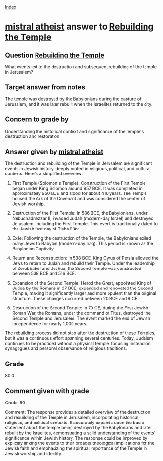 
[Index](../../index.md)
# [mistral atheist](../../answering_models/mistral_atheist.md) answer to [Rebuilding the Temple](../../questions/Rebuilding_the_Temple.md)

## Question [Rebuilding the Temple](../../questions/Rebuilding_the_Temple.md)
What events led to the destruction and subsequent rebuilding of the temple in Jerusalem?

## Target answer from notes
The temple was destroyed by the Babylonians during the capture of Jerusalem, and it was later rebuilt when the Israelites returned to the city.

## Concern to grade by
Understanding the historical context and significance of the temple's destruction and restoration.

## Answer given by [mistral atheist](../../answering_models/mistral_atheist.md)
 The destruction and rebuilding of the Temple in Jerusalem are significant events in Jewish history, deeply rooted in religious, political, and cultural contexts. Here's a simplified overview:

1. First Temple (Solomon's Temple): Construction of the First Temple began under King Solomon around 957 BCE. It was completed in approximately 950 BCE and stood for about 410 years. The Temple housed the Ark of the Covenant and was considered the center of Jewish worship.

2. Destruction of the First Temple: In 586 BCE, the Babylonians, under Nebuchadnezzar II, invaded Judah (modern-day Israel) and destroyed Jerusalem, including the First Temple. This event is traditionally dated to the Jewish fast day of Tisha B'Av.

3. Exile: Following the destruction of the Temple, the Babylonians exiled many Jews to Babylon (modern-day Iraq). This period is known as the Babylonian Captivity.

4. Return and Reconstruction: In 538 BCE, King Cyrus of Persia allowed the Jews to return to Judah and rebuild their Temple. Under the leadership of Zerubbabel and Joshua, the Second Temple was constructed between 538 BCE and 516 BCE.

5. Expansion of the Second Temple: Herod the Great, appointed King of Judea by the Romans in 37 BCE, expanded and renovated the Second Temple, making it significantly larger and more opulent than the original structure. These changes occurred between 20 BCE and 9 CE.

6. Destruction of the Second Temple: In 70 CE, during the First Jewish-Roman War, the Romans, under the command of Titus, destroyed the Second Temple and Jerusalem. The event marked the end of Jewish independence for nearly 1,000 years.

The rebuilding process did not stop after the destruction of these Temples, but it was a continuous effort spanning several centuries. Today, Judaism continues to be practiced without a physical temple, focusing instead on synagogues and personal observance of religious traditions.

## Grade
80.0

## Comment given with grade
Grade: 80

Comment: The response provides a detailed overview of the destruction and rebuilding of the Temple in Jerusalem, incorporating historical, religious, and political contexts. It accurately expands upon the basic statement about the temple being destroyed by the Babylonians and later rebuilt by the Israelites, demonstrating a solid understanding of the events' significance within Jewish history. The response could be improved by explicitly linking the events to their broader theological implications for the Jewish faith and emphasizing the spiritual importance of the Temple in Jewish worship and identity.
